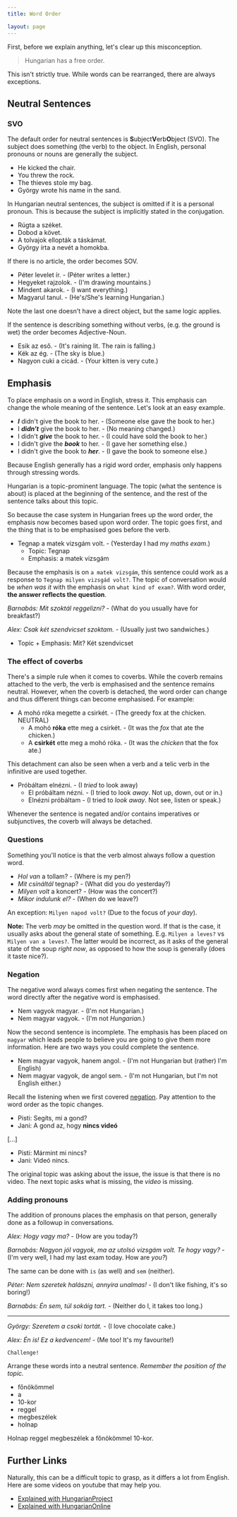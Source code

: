 ```yaml
---
title: Word Order

layout: page
---
```


First, before we explain anything, let's clear up this misconception.

> Hungarian has a free order.

This isn't strictly true. While words can be rearranged, there are always exceptions.

## Neutral Sentences

### SVO

The default order for neutral sentences is **S**ubject**V**erb**O**bject (SVO). The subject does something (the verb) to the object. In English, personal pronouns or nouns are generally the subject.

* He kicked the chair.
* You threw the rock.
* The thieves stole my bag.
* György wrote his name in the sand.

In Hungarian neutral sentences, the subject is omitted if it is a personal pronoun. This is because the subject is implicitly stated in the conjugation.

* Rúgta a széket.
* Dobod a követ.
* A tolvajok ellopták a táskámat.
* György írta a nevét a homokba.

If there is no article, the order becomes SOV.

* Péter levelet ír. - (Péter writes a letter.)
* Hegyeket rajzolok. - (I'm drawing mountains.)
* Mindent akarok. - (I want everything.)
* Magyarul tanul. - (He's/She's learning Hungarian.)

Note the last one doesn't have a direct object, but the same logic applies.

If the sentence is describing something without verbs, (e.g. the ground is wet) the order becomes Adjective-Noun.

* Esik az eső. - (It's raining lit. The rain is falling.)
* Kék az ég. - (The sky is blue.)
* Nagyon cuki a cicád. - (Your kitten is very cute.)

## Emphasis

To place emphasis on a word in English, stress it. This emphasis can change the whole meaning of the sentence. Let's look at an easy example.

* ***I*** didn't give the book to her. - (Someone else gave the book to her.)
* I ***didn't*** give the book to her. - (No meaning changed.)
* I didn't ***give*** the book to her. - (I could have sold the book to her.)
* I didn't give the ***book*** to her. - (I gave her something else.)
* I didn't give the book to ***her***. - (I gave the book to someone else.)

Because English generally has a rigid word order, emphasis only happens through stressing words.

Hungarian is a topic-prominent language. The topic (what the sentence is about) is placed at the beginning of the sentence, and the rest of the sentence talks about this topic.

So because the case system in Hungarian frees up the word order, the emphasis now becomes based upon word order. The topic goes first, and the thing that is to be emphasised goes before the verb.

* Tegnap a matek vizsgám volt. - (Yesterday I had my *maths exam*.)
  - Topic: Tegnap
  - Emphasis: a matek vizsgám
  
Because the emphasis is on `a matek vizsgám`, this sentence could work as a response to `Tegnap milyen vizsgád volt?`. The topic of conversation would be *when was it* with the emphasis on `what kind of exam?`. With word order, **the answer reflects the question**.

*Barnabás: Mit szoktál reggelizni?* - (What do you usually have for breakfast?)

*Alex: Csak két szendvicset szoktam.* - (Usually just two sandwiches.)

* Topic + Emphasis: Mit? Két szendvicset

### The effect of coverbs

There's a simple rule when it comes to coverbs. While the coverb remains attached to the verb, the verb is emphasised and the sentence remains neutral. However, when the coverb is detached, the word order can change and thus different things can become emphasised. For example:

* A mohó róka megette a csirkét. - (The greedy fox at the chicken. NEUTRAL)
  - A mohó **róka** ette meg a csirkét. - (It was the *fox* that ate the chicken.)
  - A **csirkét** ette meg a mohó róka.  - (It was the *chicken* that the fox ate.)
  
This detachment can also be seen when a verb and a telic verb in the infinitive are used together.

* Próbáltam elnézni. - (I *tried* to look away)
  - El próbáltam nézni. - (I tried to look *away*. Not up, down, out or in.)
  - Elnézni próbáltam - (I tried to *look away*. Not see, listen or speak.)
  
Whenever the sentence is negated and/or contains imperatives or subjunctives, the coverb will always be detached.

### Questions

Something you'll notice is that the verb almost always follow a question word.

* *Hol van* a tollam? - (Where is my pen?)
* *Mit csináltál* tegnap? - (What did you do yesterday?)
* *Milyen volt* a koncert? - (How was the concert?)
* *Mikor indulunk el?* - (When do we leave?)

An exception: `Milyen napod volt?` (Due to the focus of *your day*).

**Note:** The verb *may* be omitted in the question word. If that is the case, it usually asks about the general state of something. E.g. `Milyen a leves?` vs `Milyen van a leves?`. The latter would be incorrect, as it asks of the general state of the soup *right now*, as opposed to how the soup is generally (does it taste nice?).

### Negation

The negative word always comes first when negating the sentence. The word directly after the negative word is emphasised.

* Nem vagyok magyar. - (I'm not Hungarian.)
* Nem magyar vagyok. - (I'm not *Hungarian.*)

Now the second sentence is incomplete. The emphasis has been placed on `magyar` which leads people to believe you are going to give them more information. Here are two ways you could complete the sentence.

* Nem magyar vagyok, hanem angol. - (I'm not Hungarian but (rather) I'm English)
* Nem magyar vagyok, de angol sem. - (I'm not Hungarian, but I'm not English either.)

Recall the listening when we first covered [negation](https://magyartanulas.github.io/infinitive_negation/). Pay attention to the word order as the topic changes.

* Pisti: Segíts, mi a gond?
* Jani: A gond az, hogy **nincs videó**

[...]

* Pisti: Mármint mi nincs?
* Jani: Videó nincs.

The original topic was asking about the issue, the issue is that there is no video. The next topic asks what is missing, the *video* is missing.

### Adding pronouns

The addition of pronouns places the emphasis on that person, generally done as a followup in conversations.

*Alex: Hogy vagy ma?* - (How are you today?)

*Barnabás: Nagyon jól vagyok, ma az utolsó vizsgám volt. Te hogy vagy?* - (I'm very well, I had my last exam today. How are *you?*)

The same can be done with `is` (as well) and `sem` (neither).

*Péter: Nem szeretek halászni, annyira unalmas!* - (I don't like fishing, it's so boring!)

*Barnabás: Én sem, túl sokáig tart.* - (Neither do I, it takes too long.)

---

*György: Szeretem a csoki tortát.* - (I love chocolate cake.)

*Alex: Én is! Ez a kedvencem!* - (Me too! It's my favourite!)

`Challenge!`

Arrange these words into a neutral sentence. *Remember the position of the topic.*

* főnökömmel
* a
* 10-kor
* reggel
* megbeszélek
* holnap

<span class="spoiler">Holnap reggel megbeszélek a főnökömmel 10-kor.</span>

## Further Links

Naturally, this can be a difficult topic to grasp, as it differs a lot from English. Here are some videos on youtube that may help you.

* [Explained with HungarianProject](https://www.youtube.com/watch?v=iYT7Cju3ZX4&t=611s)
* [Explained with HungarianOnline](https://www.youtube.com/watch?v=o54E33Rw9Sk&t=4s)

